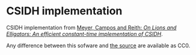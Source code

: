 # CSIDH implementation

CSIDH implementation from [Meyer, Campos and Reith: _On Lions and Elligators: An efficient constant-time implementation of CSIDH_][eprint].

Any difference between this sofware and [the source](https://zenon.cs.hs-rm.de/pqcrypto/constant-csidh-c-implementation) are available
as CC0.

[eprint]: https://eprint.iacr.org/2018/1198


